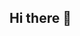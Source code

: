 ## Hi there 👋

<!--
**Kadilobari/Kadilobari** is a ✨ _special_ ✨ repository because its `README.md` (this file) appears on your GitHub profile.
# 📊 Google Professional Certificate Projects Portfolio

Welcome to my GitHub repository showcasing hands-on projects, case studies, and learning experiences gained from completing and pursuing a suite of Google Professional Certificates. This repository is designed to demonstrate my proficiency in data analytics, business intelligence, IT support, and automation using Python.

---

## 🧠 Certificates Overview

### ✅ Completed:
- **Google Data Analytics Professional Certificate**  
  *Skills:* Data cleaning, analysis, visualization, spreadsheets, SQL, R programming, Tableau

### 📚 In Progress:
- **Google Advanced Data Analytics Professional Certificate**  
  *Focus:* Statistics, machine learning, predictive modeling, Python for data analysis

- **Google Business Intelligence Professional Certificate**  
  *Focus:* BI tools and dashboards, Looker Studio, data modeling, stakeholder communication

- **Google IT Support Professional Certificate**  
  *Focus:* Troubleshooting, system administration, networking, OS support (Windows/Linux)

- **Google IT Automation with Python Professional Certificate**  
  *Focus:* Python scripting, Git, automation, configuration management with Puppet

---

## 📁 Repository Structure

```bash
📦 google-certificates-portfolio
├── 📊 data-analytics/
│   ├── 📁 capstone-project/
│   └── 📁 case-studies/
├── 📈 advanced-data-analytics/
│   ├── 📁 machine-learning/
│   └── 📁 statistical-analysis/
├── 🧮 business-intelligence/
│   ├── 📁 dashboards/
│   └── 📁 stakeholder-reports/
├── 💻 it-support/
│   └── 📁 troubleshooting-scenarios/
├── 🤖 it-automation-python/
│   ├── 📁 automation-scripts/
│   └── 📁 system-monitoring/
└── README.md

